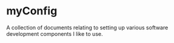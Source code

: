 # myConfig
A collection of documents relating to setting up various software development components I like to use. 
